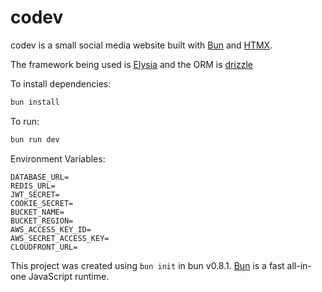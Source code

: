 # codev

codev is a small social media website built with [Bun](https://bun.sh) and [HTMX](https://htmx.org).

The framework being used is [Elysia](https://elysiajs.com) and the ORM is [drizzle](https://orm.drizzle.team)

To install dependencies:

```bash
bun install
```

To run:

```bash
bun run dev
```

Environment Variables:

```
DATABASE_URL=
REDIS_URL=
JWT_SECRET=
COOKIE_SECRET=
BUCKET_NAME=
BUCKET_REGION=
AWS_ACCESS_KEY_ID=
AWS_SECRET_ACCESS_KEY=
CLOUDFRONT_URL=
```

This project was created using `bun init` in bun v0.8.1. [Bun](https://bun.sh) is a fast all-in-one JavaScript runtime.
